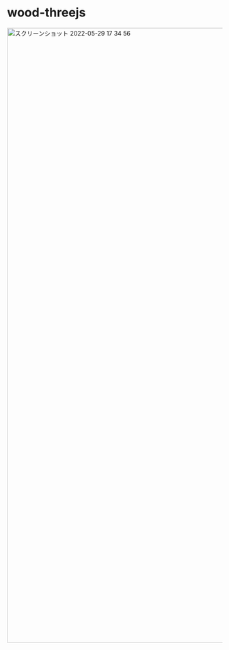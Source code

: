 # wood-threejs
<img width="1436" alt="スクリーンショット 2022-05-29 17 34 56" src="https://user-images.githubusercontent.com/39507718/170859716-88d318bd-d241-4971-9f1b-351fb4269102.png">
